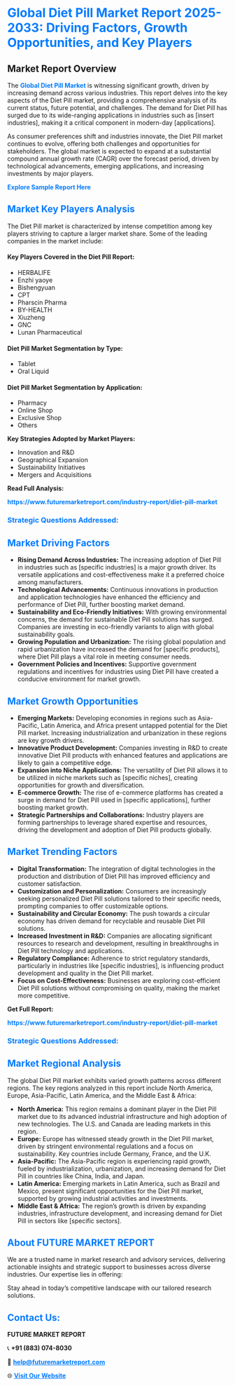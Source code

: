 <h1 style="color: #007BFF;">Global Diet Pill Market Report 2025-2033: Driving Factors, Growth Opportunities, and Key Players</h1>

<section id="overview">
<h2>Market Report Overview</h2>
<p>The <a href="https://www.futuremarketreport.com/industry-report/diet-pill-market" style="color: #007BFF; text-decoration: none;"><strong>Global Diet Pill Market</strong></a> is witnessing significant growth, driven by increasing demand across various industries. This report delves into the key aspects of the Diet Pill market, providing a comprehensive analysis of its current status, future potential, and challenges. The demand for Diet Pill has surged due to its wide-ranging applications in industries such as [insert industries], making it a critical component in modern-day [applications].</p>
<p>As consumer preferences shift and industries innovate, the Diet Pill market continues to evolve, offering both challenges and opportunities for stakeholders. The global market is expected to expand at a substantial compound annual growth rate (CAGR) over the forecast period, driven by technological advancements, emerging applications, and increasing investments by major players.</p>
</section>

<section id="overview">
<p><a href="https://www.futuremarketreport.com/request-sample/reportId=79798" style="color: #007BFF; text-decoration: none;"><strong>Explore Sample Report Here</strong></a></p>
</section>

<section id="key-players">
<h2 style="color: #007BFF;">Market Key Players Analysis</h2>
<p>The Diet Pill market is characterized by intense competition among key players striving to capture a larger market share. Some of the leading companies in the market include:</p>
<h4>Key Players Covered in the Diet Pill Report:</h4>
<ul><li>HERBALIFE</li><li>Enzhi yaoye</li><li>Bishengyuan</li><li>CPT</li><li>Pharscin Pharma</li><li>BY-HEALTH</li><li>Xiuzheng</li><li>GNC</li><li>Lunan Pharmaceutical</li></ul>
<h4>Diet Pill Market Segmentation by Type:</h4>
<ul><li>Tablet</li><li>Oral Liquid</li></ul>

<h4>Diet Pill Market Segmentation by Application:</h4>
<ul><li>Pharmacy</li><li>Online Shop</li><li>Exclusive Shop</li><li>Others</li></ul>
<p><strong>Key Strategies Adopted by Market Players:</strong></p>
<ul>
<li>Innovation and R&D</li>
<li>Geographical Expansion</li>
<li>Sustainability Initiatives</li>
<li>Mergers and Acquisitions</li>
</ul>
</section>

<section>
<p><strong>Read Full Analysis: </strong></p><a href="https://www.futuremarketreport.com/industry-report/diet-pill-market" style="color: #007BFF; text-decoration: none;"><strong>https://www.futuremarketreport.com/industry-report/diet-pill-market</strong></a>
<h3 style="color: #007BFF;">Strategic Questions Addressed:</h3>
</section>

<section id="driving-factors">
<h2 style="color: #007BFF;">Market Driving Factors</h2>
<ul>
<li><strong>Rising Demand Across Industries:</strong> The increasing adoption of Diet Pill in industries such as [specific industries] is a major growth driver. Its versatile applications and cost-effectiveness make it a preferred choice among manufacturers.</li>
<li><strong>Technological Advancements:</strong> Continuous innovations in production and application technologies have enhanced the efficiency and performance of Diet Pill, further boosting market demand.</li>
<li><strong>Sustainability and Eco-Friendly Initiatives:</strong> With growing environmental concerns, the demand for sustainable Diet Pill solutions has surged. Companies are investing in eco-friendly variants to align with global sustainability goals.</li>
<li><strong>Growing Population and Urbanization:</strong> The rising global population and rapid urbanization have increased the demand for [specific products], where Diet Pill plays a vital role in meeting consumer needs.</li>
<li><strong>Government Policies and Incentives:</strong> Supportive government regulations and incentives for industries using Diet Pill have created a conducive environment for market growth.</li>
</ul>
</section>

<section id="growth-opportunities">
<h2 style="color: #007BFF;">Market Growth Opportunities</h2>
<ul>
<li><strong>Emerging Markets:</strong> Developing economies in regions such as Asia-Pacific, Latin America, and Africa present untapped potential for the Diet Pill market. Increasing industrialization and urbanization in these regions are key growth drivers.</li>
<li><strong>Innovative Product Development:</strong> Companies investing in R&D to create innovative Diet Pill products with enhanced features and applications are likely to gain a competitive edge.</li>
<li><strong>Expansion into Niche Applications:</strong> The versatility of Diet Pill allows it to be utilized in niche markets such as [specific niches], creating opportunities for growth and diversification.</li>
<li><strong>E-commerce Growth:</strong> The rise of e-commerce platforms has created a surge in demand for Diet Pill used in [specific applications], further boosting market growth.</li>
<li><strong>Strategic Partnerships and Collaborations:</strong> Industry players are forming partnerships to leverage shared expertise and resources, driving the development and adoption of Diet Pill products globally.</li>
</ul>
</section>

<section id="trending-factors">
<h2 style="color: #007BFF;">Market Trending Factors</h2>
<ul>
<li><strong>Digital Transformation:</strong> The integration of digital technologies in the production and distribution of Diet Pill has improved efficiency and customer satisfaction.</li>
<li><strong>Customization and Personalization:</strong> Consumers are increasingly seeking personalized Diet Pill solutions tailored to their specific needs, prompting companies to offer customizable options.</li>
<li><strong>Sustainability and Circular Economy:</strong> The push towards a circular economy has driven demand for recyclable and reusable Diet Pill solutions.</li>
<li><strong>Increased Investment in R&D:</strong> Companies are allocating significant resources to research and development, resulting in breakthroughs in Diet Pill technology and applications.</li>
<li><strong>Regulatory Compliance:</strong> Adherence to strict regulatory standards, particularly in industries like [specific industries], is influencing product development and quality in the Diet Pill market.</li>
<li><strong>Focus on Cost-Effectiveness:</strong> Businesses are exploring cost-efficient Diet Pill solutions without compromising on quality, making the market more competitive.</li>
</ul>
</section>

<section>
<p><strong>Get Full Report: </strong></p><a href="https://www.futuremarketreport.com/industry-report/diet-pill-market" style="color: #007BFF; text-decoration: none;"><strong>https://www.futuremarketreport.com/industry-report/diet-pill-market</strong></a>
<h3 style="color: #007BFF;">Strategic Questions Addressed:</h3>
</section>


<section id="regional-analysis">
<h2 style="color: #007BFF;">Market Regional Analysis</h2>
<p>The global Diet Pill market exhibits varied growth patterns across different regions. The key regions analyzed in this report include North America, Europe, Asia-Pacific, Latin America, and the Middle East & Africa:</p>
<ul>
<li><strong>North America:</strong> This region remains a dominant player in the Diet Pill market due to its advanced industrial infrastructure and high adoption of new technologies. The U.S. and Canada are leading markets in this region.</li>
<li><strong>Europe:</strong> Europe has witnessed steady growth in the Diet Pill market, driven by stringent environmental regulations and a focus on sustainability. Key countries include Germany, France, and the U.K.</li>
<li><strong>Asia-Pacific:</strong> The Asia-Pacific region is experiencing rapid growth, fueled by industrialization, urbanization, and increasing demand for Diet Pill in countries like China, India, and Japan.</li>
<li><strong>Latin America:</strong> Emerging markets in Latin America, such as Brazil and Mexico, present significant opportunities for the Diet Pill market, supported by growing industrial activities and investments.</li>
<li><strong>Middle East & Africa:</strong> The region’s growth is driven by expanding industries, infrastructure development, and increasing demand for Diet Pill in sectors like [specific sectors].</li>
</ul>
</section>

<footer>
<h2 style="color: #007BFF;">About FUTURE MARKET REPORT</h2>
<p>We are a trusted name in market research and advisory services, delivering actionable insights and strategic support to businesses across diverse industries. Our expertise lies in offering:</p>

<p>Stay ahead in today’s competitive landscape with our tailored research solutions.</p>

<h2 style="color: #007BFF;">Contact Us:</h2>
<p><strong>FUTURE MARKET REPORT</strong></p>
<p>📞 <strong>+91 (883) 074-8030</strong></p>
<p>📧 <strong><a href="mailto:help@futuremarketreport.com" style="color: #007BFF;">help@futuremarketreport.com</a></strong></p>
<p>🌐 <strong><a href="https://www.futuremarketreport.com/" style="color: #007BFF;">Visit Our Website</a></strong></p>
</footer>
